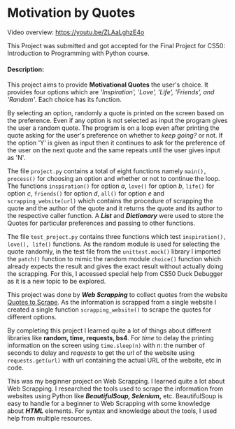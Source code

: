 # Motivation by Quotes

Video overview: https://youtu.be/ZLAaLghzE4o

This Project was submitted and got accepted for the Final Project for CS50: Introduction to Programming with Python course.

#### Description:
This project aims to provide **Motivational Quotes** the user's choice. It provides four options which are *'Inspiration', 'Love', 'Life', 'Friends', and 'Random'*. Each choice has its function.

By selecting an option, randomly a quote is printed on the screen based on the preference. Even if any option is not selected as input the program gives the user a random quote. The program is on a loop even after printing the quote asking for the user's preference on whether to _keep going?_ or not. If the option 'Y' is given as input then it continues to ask for the preference of the user on the next quote and the same repeats until the user gives input as 'N'.

The file `project.py` contains a total of eight functions namely `main(), process()` for choosing an option and whether or not to continue the loop. The functions `inspiration()` for option *a*, `love()` for option *b*, `life()` for option *c*, `friends()` for option *d*, `all()` for option *e* and `scrapping_website(url)` which contains the procedure of scrapping the quote and the author of the quote and it returns the quote and its author to the respective caller function. A **_List_** and **_Dictionary_** were used to store the Quotes for particular preferences and passing to other functions.

The file `test_project.py` contains three functions which test `inspiration(), love(), life()` functions. As the random module is used for selecting the quote randomly, in the test file from the `unittest.mock()` library I imported the `patch()` function to mimic the random module `choice()` function which already expects the result and gives the exact result without actually doing the scrapping. For this, I accessed special help from CS50 Duck Debugger as it is a new topic to be explored.

This project was done by **_Web Scrapping_** to collect quotes from the website [Quotes to Scrape](https://quotes.toscrape.com/).
As the information is scrapped from a single website I created a single function `scrapping_website()` to scrape the quotes for different options.

By completing this project I learned quite a lot of things about different libraries like **random, time, requests, bs4**. For _time_ to delay the printing information on the screen using `time.sleep(n)` with n: the number of seconds to delay and _requests_ to get the url of the website using `requests.get(url)` with url containing the actual URL of the website, etc in code.

This was my beginner project on Web Scrapping. I learned quite a lot about Web Scrapping. I researched the tools used to scrape the information from websites using Python like **_BeautifulSoup, Selenium_,** etc. BeautifulSoup is easy to handle for a beginner to Web Scrapping with some knowledge about **_HTML_** elements. For syntax and knowledge about the tools, I used help from multiple resources.

